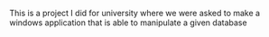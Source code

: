 This is a project I did for university where we were asked to make a windows application that is able to manipulate a given database
